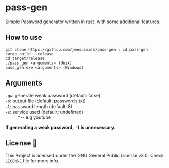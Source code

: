 # pass-gen
Simple Password generator written in rust, with some additional features.


## How to use
```
git clone https://github.com/jeesusmies/pass-gen ; cd pass-gen
cargo build --release
cd target/release
./pass_gen <arguments> (Unix)
pass_gen.exe <arguments> (Windows)
```

## Arguments
`-gw`: generate weak password (default: false)  
`-o`: output file (default: passwords.txt)  
`-l`: password length (default: 8)  
`-s`: service used (default: undefined)  
&nbsp;  &nbsp;  &nbsp;  &nbsp;  &nbsp;  ^-- e.g youtube  
  
**If generating a weak password, `-l` is unnecessary.**


## License :scroll:
This Project is licensed under the GNU General Public License v3.0. Check `LICENSE` file for more info.
